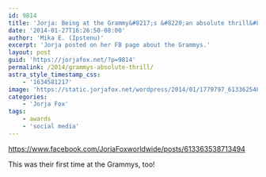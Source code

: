 ```yaml
---
id: 9814
title: 'Jorja: Being at the Grammy&#8217;s &#8220;an absolute thrill&#8221;'
date: '2014-01-27T16:26:50-08:00'
author: 'Mika E. (Ipstenu)'
excerpt: 'Jorja posted on her FB page about the Grammys.'
layout: post
guid: 'https://jorjafox.net/?p=9814'
permalink: /2014/grammys-absolute-thrill/
astra_style_timestamp_css:
    - '1634581217'
image: 'https://static.jorjafox.net/wordpress/2014/01/1779797_613362548713593_1946839382_n.jpg'
categories:
    - 'Jorja Fox'
tags:
    - awards
    - 'social media'
---
```


https://www.facebook.com/JorjaFoxworldwide/posts/613363538713494

This was their first time at the Grammys, too!
